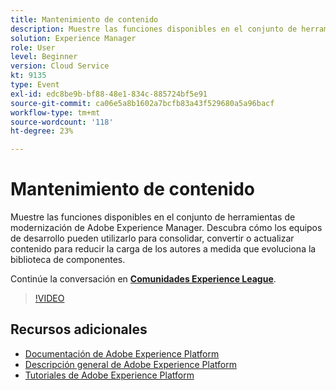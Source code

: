 ```yaml
---
title: Mantenimiento de contenido
description: Muestre las funciones disponibles en el conjunto de herramientas de modernización de Adobe Experience Manager. Descubra cómo los equipos de desarrollo pueden utilizarlo para consolidar, convertir o actualizar contenido para reducir la carga de los autores a medida que evoluciona la biblioteca de componentes.
solution: Experience Manager
role: User
level: Beginner
version: Cloud Service
kt: 9135
type: Event
exl-id: edc8be9b-bf88-48e1-834c-885724bf5e91
source-git-commit: ca06e5a8b1602a7bcfb83a43f529680a5a96bacf
workflow-type: tm+mt
source-wordcount: '118'
ht-degree: 23%

---
```


# Mantenimiento de contenido

Muestre las funciones disponibles en el conjunto de herramientas de modernización de Adobe Experience Manager. Descubra cómo los equipos de desarrollo pueden utilizarlo para consolidar, convertir o actualizar contenido para reducir la carga de los autores a medida que evoluciona la biblioteca de componentes.

Continúe la conversación en **[Comunidades Experience League](https://adobe.ly/3zJuUBH)**.

>[!VIDEO](https://video.tv.adobe.com/v/337577/?quality=12&learn=on&hidetitle=true)

## Recursos adicionales

- [Documentación de Adobe Experience Platform](https://experienceleague.adobe.com/docs/experience-platform.html)
- [Descripción general de Adobe Experience Platform](https://experienceleague.adobe.com/docs/experience-platform/landing/home.html?lang=es)
- [Tutoriales de Adobe Experience Platform](https://experienceleague.adobe.com/docs/platform-learn/tutorials/overview.html?lang=es)
